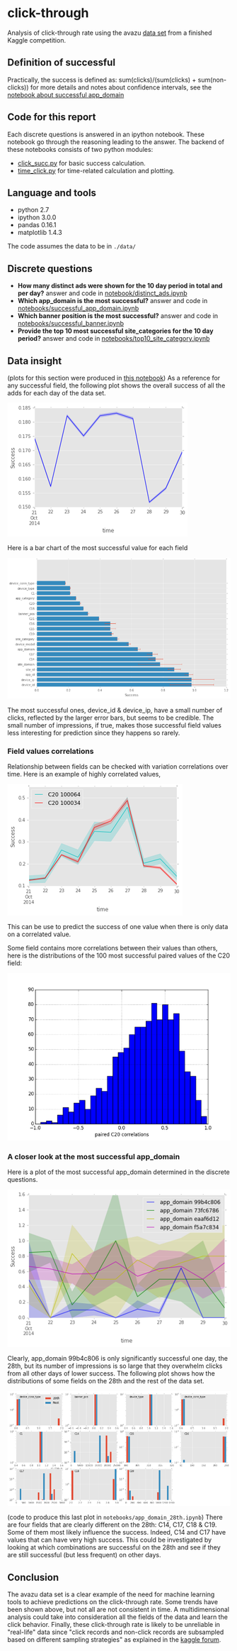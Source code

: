 # click-through
Analysis of click-through rate using the avazu [data set](https://www.kaggle.com/c/avazu-ctr-prediction/download/train.gz)
from a finished Kaggle competition.

## Definition of successful
Practically, the success is defined as:
sum(clicks)/(sum(clicks) + sum(non-clicks))
for more details and notes about confidence intervals,
see the [notebook about successful app_domain](https://github.com/jfraj/click-through/blob/master/notebooks/successful_app_domain.ipynb)

## Code for this report
Each discrete questions is answered in an ipython notebook.
These notebook go through the reasoning leading to the answer.
The backend of these notebooks consists of two python modules:

* [click_succ.py](https://github.com/jfraj/click-through/blob/master/click_succ.py) for basic success calculation.
* [time_click.py](https://github.com/jfraj/click-through/blob/master/time_click.py) for time-related calculation and plotting.


## Language and tools
* python 2.7
* ipython 3.0.0
* pandas 0.16.1
* matplotlib 1.4.3

The code assumes the data to be in `./data/`

## Discrete questions

* **How many distinct ads were shown for the 10 day period in total and per day?**
answer and code in [notebook/distinct_ads.ipynb](https://github.com/jfraj/click-through/blob/master/notebooks/distinct_ads.ipynb)
* **Which app_domain is the most successful?**
answer and code in [notebooks/successful_app_domain.ipynb](https://github.com/jfraj/click-through/blob/master/notebooks/successful_app_domain.ipynb)
* **Which banner position is the most successful?**
answer and code in [notebooks/successful_banner.ipynb](https://github.com/jfraj/click-through/blob/master/notebooks/successful_banner.ipynb)
* **Provide the top 10 most successful site_categories for the 10 day period?**
answer and code in [notebooks/top10_site_category.ipynb](https://github.com/jfraj/click-through/blob/master/notebooks/top10_site_category.ipynb)

## Data insight
(plots for this section were produced in [this notebook](https://github.com/jfraj/click-through/blob/master/notebooks/data_insight.ipynb))
As a reference for any successful field, the following plot
shows the overall success of all the adds for each day of the data set.

![alt text](https://raw.githubusercontent.com/jfraj/click-through/master/plots/all_success.png)


Here is a bar chart of the most successful value for each field

![alt text](https://raw.githubusercontent.com/jfraj/click-through/master/plots/most_success.png)

The most successful ones, device_id & device_ip, have a small number of clicks, reflected by the larger error bars, but seems to be credible.
The small number of impressions, if true, makes those successful field values less interesting for prediction since they happens so rarely.


### Field values correlations
Relationship between fields can be checked with variation correlations over time.  Here is an example of highly correlated values,

![alt text](https://raw.githubusercontent.com/jfraj/click-through/master/plots/high_corr_ex.png)

This can be use to predict the success of one value when there is only data on a correlated value.

Some field contains more correlations between their values than others, here is the distributions of the 100 most successful paired values of the C20 field:

![alt text](https://raw.githubusercontent.com/jfraj/click-through/master/plots/corr_C20.png)

### A closer look at the most successful app_domain
Here is a plot of the most successful app_domain determined in the discrete questions.

![alt text](https://raw.githubusercontent.com/jfraj/click-through/master/plots/app_domain_success_trend.png)

Clearly, app_domain 99b4c806 is only significantly successful one day, the 28th, but its number of impressions is so large that they overwhelm clicks from all other days of lower success.  The following plot shows how the distributions of some fields on the 28th and the rest of the data set.

![alt text](https://raw.githubusercontent.com/jfraj/click-through/master/plots/app_domain_28th.png)

(code to produce this last plot in `notebooks/app_domain_28th.ipynb`)
There are four fields that are clearly different on the 28th: C14, C17, C18 & C19.  Some of them most likely influence the success.  Indeed, C14 and C17 have values that can have very high success.  This could be investigated by looking at which combinations are successful on the 28th and see if they are still successful (but less frequent) on other days.

## Conclusion
The avazu data set is a clear example of the need for machine learning tools to achieve predictions on the click-through rate. Some trends have been shown above, but not all are not consistent in time.  A multidimensional analysis could take into consideration all the fields of the data and learn the click behavior.  Finally, these click-through rate is likely to be unreliable in "real-life" data since "click records and non-click records are subsampled based on different sampling strategies" as explained in the [kaggle forum](https://www.kaggle.com/c/avazu-ctr-prediction/forums/t/10782/q-a).
